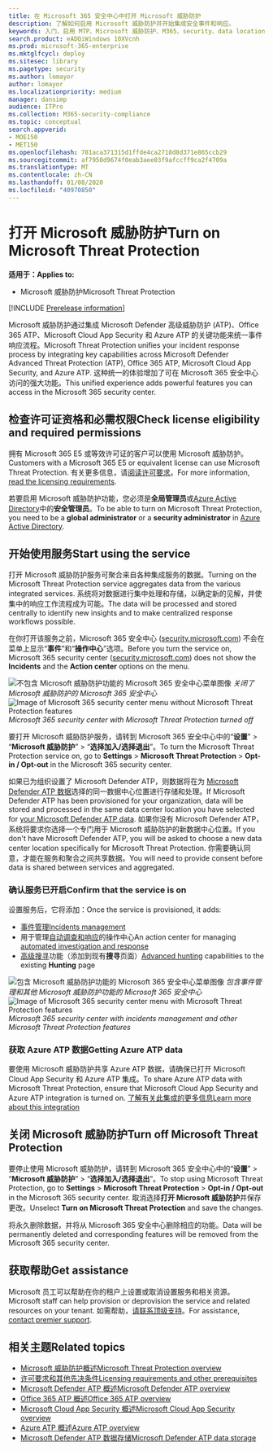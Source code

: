 ```yaml
---
title: 在 Microsoft 365 安全中心中打开 Microsoft 威胁防护
description: 了解如何启用 Microsoft 威胁防护并开始集成安全事件和响应。
keywords: 入门、启用 MTP、Microsoft 威胁防护、M365、security、data location、所需权限、许可证资格
search.product: eADQiWindows 10XVcnh
ms.prod: microsoft-365-enterprise
ms.mktglfcycl: deploy
ms.sitesec: library
ms.pagetype: security
ms.author: lomayor
author: lomayor
ms.localizationpriority: medium
manager: dansimp
audience: ITPro
ms.collection: M365-security-compliance
ms.topic: conceptual
search.appverid:
- MOE150
- MET150
ms.openlocfilehash: 781aca371315d1ffde4ca2718d8d371e865ccb29
ms.sourcegitcommit: af7950d9674f0eab3aee03f9afccff9ca2f4709a
ms.translationtype: MT
ms.contentlocale: zh-CN
ms.lasthandoff: 01/08/2020
ms.locfileid: "40970850"
---
```

# <a name="turn-on-microsoft-threat-protection"></a><span data-ttu-id="0a34b-104">打开 Microsoft 威胁防护</span><span class="sxs-lookup"><span data-stu-id="0a34b-104">Turn on Microsoft Threat Protection</span></span>

<span data-ttu-id="0a34b-105">**适用于：**</span><span class="sxs-lookup"><span data-stu-id="0a34b-105">**Applies to:**</span></span>
- <span data-ttu-id="0a34b-106">Microsoft 威胁防护</span><span class="sxs-lookup"><span data-stu-id="0a34b-106">Microsoft Threat Protection</span></span>

[!INCLUDE [Prerelease information](../includes/prerelease.md)]

<span data-ttu-id="0a34b-107">Microsoft 威胁防护通过集成 Microsoft Defender 高级威胁防护 (ATP)、Office 365 ATP、Microsoft Cloud App Security 和 Azure ATP 的关键功能来统一事件响应流程。</span><span class="sxs-lookup"><span data-stu-id="0a34b-107">Microsoft Threat Protection unifies your incident response process by integrating key capabilities across Microsoft Defender Advanced Threat Protection (ATP), Office 365 ATP, Microsoft Cloud App Security, and Azure ATP.</span></span> <span data-ttu-id="0a34b-108">这种统一的体验增加了可在 Microsoft 365 安全中心访问的强大功能。</span><span class="sxs-lookup"><span data-stu-id="0a34b-108">This unified experience adds powerful features you can access in the Microsoft 365 security center.</span></span>

## <a name="check-license-eligibility-and-required-permissions"></a><span data-ttu-id="0a34b-109">检查许可证资格和必需权限</span><span class="sxs-lookup"><span data-stu-id="0a34b-109">Check license eligibility and required permissions</span></span>
<span data-ttu-id="0a34b-110">拥有 Microsoft 365 E5 或等效许可证的客户可以使用 Microsoft 威胁防护。</span><span class="sxs-lookup"><span data-stu-id="0a34b-110">Customers with a Microsoft 365 E5 or equivalent license can use Microsoft Threat Protection.</span></span> <span data-ttu-id="0a34b-111">有关更多信息，请[阅读许可要求](prerequisites.md#licensing-requirements)。</span><span class="sxs-lookup"><span data-stu-id="0a34b-111">For more information, [read the licensing requirements](prerequisites.md#licensing-requirements).</span></span>

 <span data-ttu-id="0a34b-112">若要启用 Microsoft 威胁防护功能，您必须是**全局管理员**或[Azure Active Directory](https://docs.microsoft.com/azure/active-directory/users-groups-roles/directory-assign-admin-roles#available-roles)中的**安全管理员**。</span><span class="sxs-lookup"><span data-stu-id="0a34b-112">To be able to turn on Microsoft Threat Protection, you need to be a **global administrator** or a **security administrator** in [Azure Active Directory](https://docs.microsoft.com/azure/active-directory/users-groups-roles/directory-assign-admin-roles#available-roles).</span></span>

## <a name="start-using-the-service"></a><span data-ttu-id="0a34b-113">开始使用服务</span><span class="sxs-lookup"><span data-stu-id="0a34b-113">Start using the service</span></span>
<span data-ttu-id="0a34b-114">打开 Microsoft 威胁防护服务可聚合来自各种集成服务的数据。</span><span class="sxs-lookup"><span data-stu-id="0a34b-114">Turning on the Microsoft Threat Protection service aggregates data from the various integrated services.</span></span> <span data-ttu-id="0a34b-115">系统将对数据进行集中处理和存储，以确定新的见解，并使集中的响应工作流程成为可能。</span><span class="sxs-lookup"><span data-stu-id="0a34b-115">The data will be processed and stored centrally to identify new insights and to make centralized response workflows possible.</span></span>

<span data-ttu-id="0a34b-116">在你打开该服务之前，Microsoft 365 安全中心 ([security.microsoft.com](https://security.microsoft.com)) 不会在菜单上显示“**事件**”和“**操作中心**”选项。</span><span class="sxs-lookup"><span data-stu-id="0a34b-116">Before you turn the service on, Microsoft 365 security center ([security.microsoft.com](https://security.microsoft.com)) does not show the **Incidents** and the **Action center** options on the menu.</span></span>

<span data-ttu-id="0a34b-117">![不包含 Microsoft 威胁防护功能的 Microsoft 365 安全中心菜单图像](../images/mtp-off.png)
*关闭了 Microsoft 威胁防护的 Microsoft 365 安全中心*</span><span class="sxs-lookup"><span data-stu-id="0a34b-117">![Image of Microsoft 365 security center menu without Microsoft Threat Protection features](../images/mtp-off.png)
*Microsoft 365 security center with Microsoft Threat Protection turned off*</span></span>

<span data-ttu-id="0a34b-118">要打开 Microsoft 威胁防护服务，请转到 Microsoft 365 安全中心中的“**设置**” > “**Microsoft 威胁防护**” > “**选择加入/选择退出**”。</span><span class="sxs-lookup"><span data-stu-id="0a34b-118">To turn the Microsoft Threat Protection service on, go to **Settings** > **Microsoft Threat Protection** > **Opt-in / Opt-out** in the Microsoft 365 security center.</span></span>

<span data-ttu-id="0a34b-119">如果已为组织设置了 Microsoft Defender ATP，则数据将在为 [Microsoft Defender ATP 数据](https://docs.microsoft.com/windows/security/threat-protection/microsoft-defender-atp/data-storage-privacy)选择的同一数据中心位置进行存储和处理。</span><span class="sxs-lookup"><span data-stu-id="0a34b-119">If Microsoft Defender ATP has been provisioned for your organization, data will be stored and processed in the same data center location you have selected for [your Microsoft Defender ATP data](https://docs.microsoft.com/windows/security/threat-protection/microsoft-defender-atp/data-storage-privacy).</span></span> <span data-ttu-id="0a34b-120">如果你没有 Microsoft Defender ATP，系统将要求你选择一个专门用于 Microsoft 威胁防护的新数据中心位置。</span><span class="sxs-lookup"><span data-stu-id="0a34b-120">If you don't have Microsoft Defender ATP, you will be asked to choose a new data center location specifically for Microsoft Threat Protection.</span></span> <span data-ttu-id="0a34b-121">你需要确认同意，才能在服务和聚合之间共享数据。</span><span class="sxs-lookup"><span data-stu-id="0a34b-121">You will need to provide consent before data is shared between services and aggregated.</span></span>

### <a name="confirm-that-the-service-is-on"></a><span data-ttu-id="0a34b-122">确认服务已开启</span><span class="sxs-lookup"><span data-stu-id="0a34b-122">Confirm that the service is on</span></span>
<span data-ttu-id="0a34b-123">设置服务后，它将添加：</span><span class="sxs-lookup"><span data-stu-id="0a34b-123">Once the service is provisioned, it adds:</span></span>

- [<span data-ttu-id="0a34b-124">事件管理</span><span class="sxs-lookup"><span data-stu-id="0a34b-124">Incidents management</span></span>](incidents-overview.md)
- <span data-ttu-id="0a34b-125">用于管理[自动调查和响应](mtp-autoir.md)的操作中心</span><span class="sxs-lookup"><span data-stu-id="0a34b-125">An action center for managing [automated investigation and response](mtp-autoir.md)</span></span>
- <span data-ttu-id="0a34b-126">[高级搜寻](advanced-hunting-overview.md)功能（添加到现有**搜寻**页面）</span><span class="sxs-lookup"><span data-stu-id="0a34b-126">[Advanced hunting](advanced-hunting-overview.md) capabilities to the existing **Hunting** page</span></span>

<span data-ttu-id="0a34b-127">![包含 Microsoft 威胁防护功能的 Microsoft 365 安全中心菜单图像](../images/mtp-on.png)
*包含事件管理和其他 Microsoft 威胁防护功能的 Microsoft 365 安全中心*</span><span class="sxs-lookup"><span data-stu-id="0a34b-127">![Image of Microsoft 365 security center menu with Microsoft Threat Protection features](../images/mtp-on.png)
*Microsoft 365 security center with incidents management and other Microsoft Threat Protection features*</span></span>

### <a name="getting-azure-atp-data"></a><span data-ttu-id="0a34b-128">获取 Azure ATP 数据</span><span class="sxs-lookup"><span data-stu-id="0a34b-128">Getting Azure ATP data</span></span>
<span data-ttu-id="0a34b-129">要使用 Microsoft 威胁防护共享 Azure ATP 数据，请确保已打开 Microsoft Cloud App Security 和 Azure ATP 集成。</span><span class="sxs-lookup"><span data-stu-id="0a34b-129">To share Azure ATP data with Microsoft Threat Protection, ensure that Microsoft Cloud App Security and Azure ATP integration is turned on.</span></span> [<span data-ttu-id="0a34b-130">了解有关此集成的更多信息</span><span class="sxs-lookup"><span data-stu-id="0a34b-130">Learn more about this integration</span></span>](https://docs.microsoft.com/cloud-app-security/aatp-integration)


## <a name="turn-off-microsoft-threat-protection"></a><span data-ttu-id="0a34b-131">关闭 Microsoft 威胁防护</span><span class="sxs-lookup"><span data-stu-id="0a34b-131">Turn off Microsoft Threat Protection</span></span>
<span data-ttu-id="0a34b-132">要停止使用 Microsoft 威胁防护，请转到 Microsoft 365 安全中心中的“**设置**” > “**Microsoft 威胁防护**” > “**选择加入/选择退出**”。</span><span class="sxs-lookup"><span data-stu-id="0a34b-132">To stop using Microsoft Threat Protection, go to **Settings** > **Microsoft Threat Protection** > **Opt-in / Opt-out** in the Microsoft 365 security center.</span></span> <span data-ttu-id="0a34b-133">取消选择**打开 Microsoft 威胁防护**并保存更改。</span><span class="sxs-lookup"><span data-stu-id="0a34b-133">Unselect **Turn on Microsoft Threat Protection** and save the changes.</span></span>

<span data-ttu-id="0a34b-134">将永久删除数据，并将从 Microsoft 365 安全中心删除相应的功能。</span><span class="sxs-lookup"><span data-stu-id="0a34b-134">Data will be permanently deleted and corresponding features will be removed from the Microsoft 365 security center.</span></span>

## <a name="get-assistance"></a><span data-ttu-id="0a34b-135">获取帮助</span><span class="sxs-lookup"><span data-stu-id="0a34b-135">Get assistance</span></span>

<span data-ttu-id="0a34b-136">Microsoft 员工可以帮助在你的租户上设置或取消设置服务和相关资源。</span><span class="sxs-lookup"><span data-stu-id="0a34b-136">Microsoft staff can help provision or deprovision the service and related resources on your tenant.</span></span> <span data-ttu-id="0a34b-137">如需帮助，[请联系顶级支持](https://go.microsoft.com/fwlink/?LinkID=733758)。</span><span class="sxs-lookup"><span data-stu-id="0a34b-137">For assistance, [contact premier support](https://go.microsoft.com/fwlink/?LinkID=733758).</span></span>

## <a name="related-topics"></a><span data-ttu-id="0a34b-138">相关主题</span><span class="sxs-lookup"><span data-stu-id="0a34b-138">Related topics</span></span>

- [<span data-ttu-id="0a34b-139">Microsoft 威胁防护概述</span><span class="sxs-lookup"><span data-stu-id="0a34b-139">Microsoft Threat Protection overview</span></span>](microsoft-threat-protection.md)
- [<span data-ttu-id="0a34b-140">许可要求和其他先决条件</span><span class="sxs-lookup"><span data-stu-id="0a34b-140">Licensing requirements and other prerequisites</span></span>](prerequisites.md)
- [<span data-ttu-id="0a34b-141">Microsoft Defender ATP 概述</span><span class="sxs-lookup"><span data-stu-id="0a34b-141">Microsoft Defender ATP overview</span></span>](https://docs.microsoft.com/windows/security/threat-protection/microsoft-defender-atp/microsoft-defender-advanced-threat-protection)
- [<span data-ttu-id="0a34b-142">Office 365 ATP 概述</span><span class="sxs-lookup"><span data-stu-id="0a34b-142">Office 365 ATP overview</span></span>](../office-365-security/office-365-atp.md)
- [<span data-ttu-id="0a34b-143">Microsoft Cloud App Security 概述</span><span class="sxs-lookup"><span data-stu-id="0a34b-143">Microsoft Cloud App Security overview</span></span>](https://docs.microsoft.com/cloud-app-security/what-is-cloud-app-security)
- [<span data-ttu-id="0a34b-144">Azure ATP 概述</span><span class="sxs-lookup"><span data-stu-id="0a34b-144">Azure ATP overview</span></span>](https://docs.microsoft.com/azure-advanced-threat-protection/what-is-atp)
- [<span data-ttu-id="0a34b-145">Microsoft Defender ATP 数据存储</span><span class="sxs-lookup"><span data-stu-id="0a34b-145">Microsoft Defender ATP data storage</span></span>](https://docs.microsoft.com/windows/security/threat-protection/microsoft-defender-atp/data-storage-privacy)
